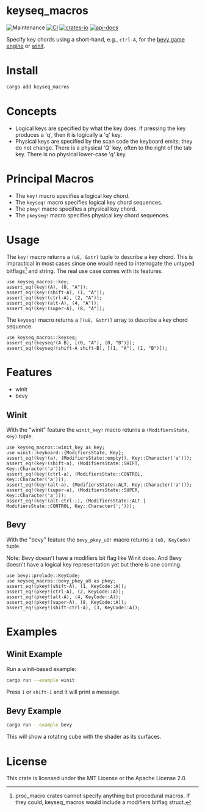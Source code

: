 # keyseq_macros
![Maintenance](https://img.shields.io/badge/maintenance-actively--developed-brightgreen.svg)
[![CI](https://github.com/shanecelis/keyseq_macros/actions/workflows/rust.yml/badge.svg)](https://github.com/shanecelis/keyseq_macros/actions)
  [![crates-io](https://img.shields.io/crates/v/keyseq_macros.svg)](https://crates.io/crates/keyseq_macros)
  [![api-docs](https://docs.rs/keyseq_macros/badge.svg)](https://docs.rs/keyseq_macros)

Specify key chords using a short-hand, e.g., `ctrl-A`, for the [bevy game engine](https://bevyengine.org) or [winit](https://github.com/rust-windowing/winit).

# Install

``` sh
cargo add keyseq_macros
```

# Concepts

* Logical keys are specified by what the key does. If pressing the key produces
  a 'q', then it is logically a 'q' key.
* Physical keys are specified by the scan code the keyboard emits; they do
  not change. There is a physical 'Q' key, often to the right of the tab key.
  There is no physical lower-case 'q' key.
  
# Principal Macros

* The `key!` macro specifies a logical key chord.
* The `keyseq!` macro specifies logical key chord sequences.
* The `pkey!` macro specifies a physical key chord.
* The `pkeyseq!` macro specifies physical key chord sequences.

# Usage

The `key!` macro returns a `(u8, &str)` tuple to describe a key chord. This is
impractical in most cases since one would need to interrogate the untyped
bitflags[^1] and string. The real use case comes with its features.

```
use keyseq_macros::key;
assert_eq!(key!(A), (0, "A"));
assert_eq!(key!(shift-A), (1, "A"));
assert_eq!(key!(ctrl-A), (2, "A"));
assert_eq!(key!(alt-A), (4, "A"));
assert_eq!(key!(super-A), (8, "A"));
```

The `keyseq!` macro returns a `[(u8, &str)]` array to describe a key chord sequence.

```
use keyseq_macros::keyseq;
assert_eq!(keyseq!(A B), [(0, "A"), (0, "B")]);
assert_eq!(keyseq!(shift-A shift-B), [(1, "A"), (1, "B")]);
```
# Features

* winit
* bevy

## Winit

With the "winit" feature the `winit_key!` macro returns a `(ModifiersState, Key)` tuple.

```
use keyseq_macros::winit_key as key;
use winit::keyboard::{ModifiersState, Key};
assert_eq!(key!(a), (ModifiersState::empty(), Key::Character('a')));
assert_eq!(key!(shift-a), (ModifiersState::SHIFT, Key::Character('a')));
assert_eq!(key!(ctrl-a), (ModifiersState::CONTROL, Key::Character('a')));
assert_eq!(key!(alt-a), (ModifiersState::ALT, Key::Character('a')));
assert_eq!(key!(super-a), (ModifiersState::SUPER, Key::Character('a')));
assert_eq!(key!(alt-ctrl-;), (ModifiersState::ALT | ModifiersState::CONTROL, Key::Character(';')));
```

## Bevy

With the "bevy" feature the `bevy_pkey_u8!` macro returns a `(u8, KeyCode)` tuple.

Note: Bevy doesn't have a modifiers bit flag like Winit does. And Bevy doesn't
have a logical key representation yet but there is one coming.

```
use bevy::prelude::KeyCode;
use keyseq_macros::bevy_pkey_u8 as pkey;
assert_eq!(pkey!(shift-A), (1, KeyCode::A));
assert_eq!(pkey!(ctrl-A), (2, KeyCode::A));
assert_eq!(pkey!(alt-A), (4, KeyCode::A));
assert_eq!(pkey!(super-A), (8, KeyCode::A));
assert_eq!(pkey!(shift-ctrl-A), (3, KeyCode::A));
```

# Examples

## Winit Example
Run a winit-based example:

``` sh
cargo run --example winit
```

Press `1` or `shift-1` and it will print a message.

## Bevy Example

``` sh
cargo run --example bevy
```

This will show a rotating cube with the shader as its surfaces.

# License

This crate is licensed under the MIT License or the Apache License 2.0.

[^1]: proc_macro crates cannot specify anything but procedural macros. If they
    could, keyseq_macros would include a modifiers bitflag struct.
